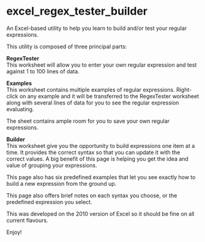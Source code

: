 # excel_regex_tester_builder
An Excel-based utility to help you learn to build and/or test your regular expressions.

This utility is composed of three principal parts:

**RegexTester**<br>
This worksheet will allow you to enter your own regular expression and test against 1 to 100 lines of data.

**Examples**<br>
This worksheet contains multiple examples of regular expressions. Right-click on any example and it will be transferred to the RegexTester worksheet along with several lines of data for you to see the regular expression evaluating.

The sheet contains ample room for you to save your own regular expressions.

**Builder**<br>
This worksheet give you the opportunity to build expressions one item at a time. It provides the correct syntax so that you can update it with the correct values. A big benefit of this page is helping you get the idea and value of grouping your expressions.

This page also has six predefined examples that let you see exactly how to build a new expression from the ground up.

This page also offers brief notes on each syntax you choose, or the predefined expression you select.

This was developed on the 2010 version of Excel so it should be fine on all current flavours.

Enjoy!
